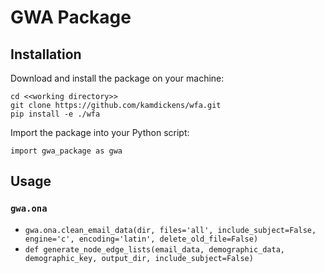 # GWA Package

## Installation

Download and install the package on your machine:
```
cd <<working directory>>
git clone https://github.com/kamdickens/wfa.git
pip install -e ./wfa
```

Import the package into your Python script:
```
import gwa_package as gwa
```

## Usage

### `gwa.ona`

- `gwa.ona.clean_email_data(dir, files='all', include_subject=False, engine='c', encoding='latin', delete_old_file=False)`
- `def generate_node_edge_lists(email_data, demographic_data, demographic_key, output_dir, include_subject=False)`
